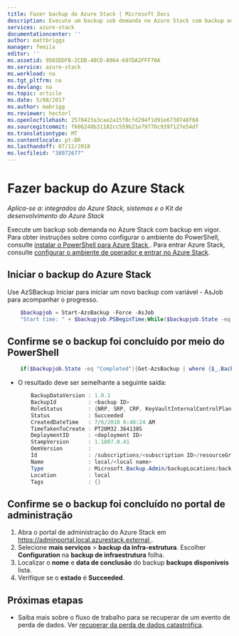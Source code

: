 ```yaml
---
title: Fazer backup do Azure Stack | Microsoft Docs
description: Execute um backup sob demanda no Azure Stack com backup em vigor.
services: azure-stack
documentationcenter: ''
author: mattbriggs
manager: femila
editor: ''
ms.assetid: 9565DDFB-2CDB-40CD-8964-697DA2FFF70A
ms.service: azure-stack
ms.workload: na
ms.tgt_pltfrm: na
ms.devlang: na
ms.topic: article
ms.date: 5/08/2017
ms.author: mabrigg
ms.reviewer: hectorl
ms.openlocfilehash: 2570423a3cae2a15f0cfd294f1d91e6730748f68
ms.sourcegitcommit: f606248b31182cc559b21e79778c9397127e54df
ms.translationtype: MT
ms.contentlocale: pt-BR
ms.lasthandoff: 07/12/2018
ms.locfileid: "38972677"
---
```

# <a name="back-up-azure-stack"></a>Fazer backup do Azure Stack

*Aplica-se a: integrados do Azure Stack, sistemas e o Kit de desenvolvimento do Azure Stack*

Execute um backup sob demanda no Azure Stack com backup em vigor. Para obter instruções sobre como configurar o ambiente do PowerShell, consulte [instalar o PowerShell para Azure Stack ](azure-stack-powershell-install.md). Para entrar Azure Stack, consulte [configurar o ambiente de operador e entrar no Azure Stack](azure-stack-powershell-configure-admin.md).

## <a name="start-azure-stack-backup"></a>Iniciar o backup do Azure Stack

Use AzSBackup Iniciar para iniciar um novo backup com variável - AsJob para acompanhar o progresso. 

```powershell
    $backupjob = Start-AzsBackup -Force -AsJob
    "Start time: " + $backupjob.PSBeginTime;While($backupjob.State -eq "Running"){("Job is currently: " + $backupjob.State+" ;Duration: " + (New-TimeSpan -Start ($backupjob.PSBeginTime) -End (Get-Date)).Minutes);Start-Sleep -Seconds 30};$backupjob.Output
```

## <a name="confirm-backup-completed-via-powershell"></a>Confirme se o backup foi concluído por meio do PowerShell

```powershell
    if($backupjob.State -eq "Completed"){Get-AzsBackup | where {$_.BackupId -eq $backupjob.Output.BackupId}}
```

- O resultado deve ser semelhante a seguinte saída:

  ```powershell
      BackupDataVersion : 1.0.1
      BackupId          : <backup ID>
      RoleStatus        : {NRP, SRP, CRP, KeyVaultInternalControlPlane...}
      Status            : Succeeded
      CreatedDateTime   : 7/6/2018 6:46:24 AM
      TimeTakenToCreate : PT20M32.364138S
      DeploymentID      : <deployment ID>
      StampVersion      : 1.1807.0.41
      OemVersion        : 
      Id                : /subscriptions/<subscription ID>/resourceGroups/System.local/providers/Microsoft.Backup.Admin/backupLocations/local/backups/<backup ID>
      Name              : local/<local name>
      Type              : Microsoft.Backup.Admin/backupLocations/backups
      Location          : local
      Tags              : {}
  ```

## <a name="confirm-backup-completed-in-the-administration-portal"></a>Confirme se o backup foi concluído no portal de administração

1. Abra o portal de administração do Azure Stack em [ https://adminportal.local.azurestack.external ](https://adminportal.local.azurestack.external).
2. Selecione **mais serviços** > **backup da infra-estrutura**. Escolher **Configuration** na **backup de infraestrutura** folha.
3. Localizar o **nome** e **data de conclusão** do backup **backups disponíveis** lista.
4. Verifique se o **estado** é **Succeeded**.

## <a name="next-steps"></a>Próximas etapas

- Saiba mais sobre o fluxo de trabalho para se recuperar de um evento de perda de dados. Ver [recuperar da perda de dados catastrófica](azure-stack-backup-recover-data.md).
